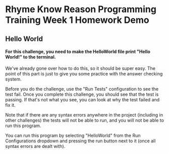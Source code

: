 # Rhyme Know Reason Programming Training Week 1 Homework Demo

## Hello World
#### For this challenge, you need to make the HelloWorld file print "Hello World!" to the terminal.
We've already gone over how to do this, so it should be super easy. 
The point of this part is just to give you some practice with the answer checking system.

Before you do the challenge, use the "Run Tests" configuration to see the test fail. 
Once you complete this challenge, you should see that the test is passing. 
If that's not what you see, you can look at why the test failed and fix it.

Note that if there are any syntax errors anywhere in the project (including in other challenges) the tests will not be able to run, and you will not be able to run this program.

You can run this program by selecting "HelloWorld" from the Run Configurations dropdown and pressing the run button next to it (once all syntax errors are dealt with). 